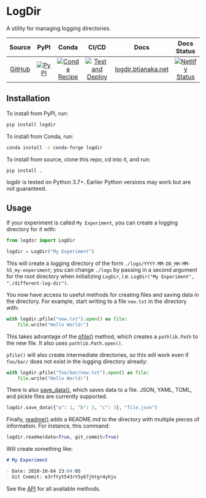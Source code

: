 # LogDir

A utility for managing logging directories.

|                    Source                    |                                                  PyPI                                                  |                                                            Conda                                                            |                                                                                             CI/CD                                                                                             |                        Docs                        |                                                                         Docs Status                                                                         |
| :------------------------------------------: | :----------------------------------------------------------------------------------------------------: | :-------------------------------------------------------------------------------------------------------------------------: | :-------------------------------------------------------------------------------------------------------------------------------------------------------------------------------------------: | :------------------------------------------------: | :---------------------------------------------------------------------------------------------------------------------------------------------------------: |
| [GitHub](https://github.com/btjanaka/logdir) | [![PyPI](https://img.shields.io/pypi/v/logdir?style=flat&color=blue)](https://pypi.org/project/logdir) | [![Conda Recipe](https://img.shields.io/badge/recipe-logdir-green.svg?style=flat)](https://anaconda.org/conda-forge/logdir) | [![Test and Deploy](https://github.com/btjanaka/logdir/workflows/Test%20and%20Deploy/badge.svg?branch=master)](https://github.com/btjanaka/logdir/actions?query=workflow%3A"Test+and+Deploy") | [logdir.btjanaka.net](https://logdir.btjanaka.net) | [![Netlify Status](https://api.netlify.com/api/v1/badges/b3cdff86-dfcf-4b62-9a64-ab431bc5040f/deploy-status)](https://app.netlify.com/sites/logdir/deploys) |

## Installation

To install from PyPI, run:

```bash
pip install logdir
```

To install from Conda, run:

```bash
conda install -c conda-forge logdir
```

To install from source, clone this repo, cd into it, and run:

```bash
pip install .
```

logdir is tested on Python 3.7+. Earlier Python versions may work but are not
guaranteed.

## Usage

If your experiment is called `My Experiment`, you can create a logging directory
for it with:

```python
from logdir import LogDir

logdir = LogDir("My Experiment")
```

This will create a logging directory of the form
`./logs/YYYY-MM-DD_HH-MM-SS_my-experiment`; you can change `./logs` by
passing in a second argument for the root directory when initializing `LogDir`,
i.e. `LogDir("My Experiment", "./different-log-dir")`.

You now have access to useful methods for creating files and saving data in the
directory. For example, start writing to a file `new.txt` in the directory with:

```python
with logdir.pfile("new.txt").open() as file:
    file.write("Hello World!")
```

This takes advantage of the
[pfile()](https://logdir.btjanaka.net/api/#logdir.LogDir.pfile) method, which
creates a `pathlib.Path` to the new file. It also uses `pathlib.Path.open()`.

`pfile()` will also create intermediate directories, so this will work even if
`foo/bar/` does not exist in the logging directory already:

```python
with logdir.pfile("foo/bar/new.txt").open() as file:
    file.write("Hello World!")
```

There is also
[save_data()](https://logdir.btjanaka.net/api/#logdir.LogDir.save_data), which
saves data to a file. JSON, YAML, TOML, and pickle files are currently
supported.

```python
logdir.save_data({"a": 1, "b": 2, "c": 3}, "file.json")
```

Finally, [readme()](https://logdir.btjanaka.net/api/#logdir.LogDir.readme) adds
a README.md to the directory with multiple pieces of information. For instance,
this command:

```python
logdir.readme(date=True, git_commit=True)
```

Will create something like:

```md
# My Experiment

- Date: 2020-10-04 23:04:05
- Git Commit: e3rftyt543rt5y67jhtgr4yhju
```

See the [API](https://logdir.btjanaka.net/api) for all available methods.
